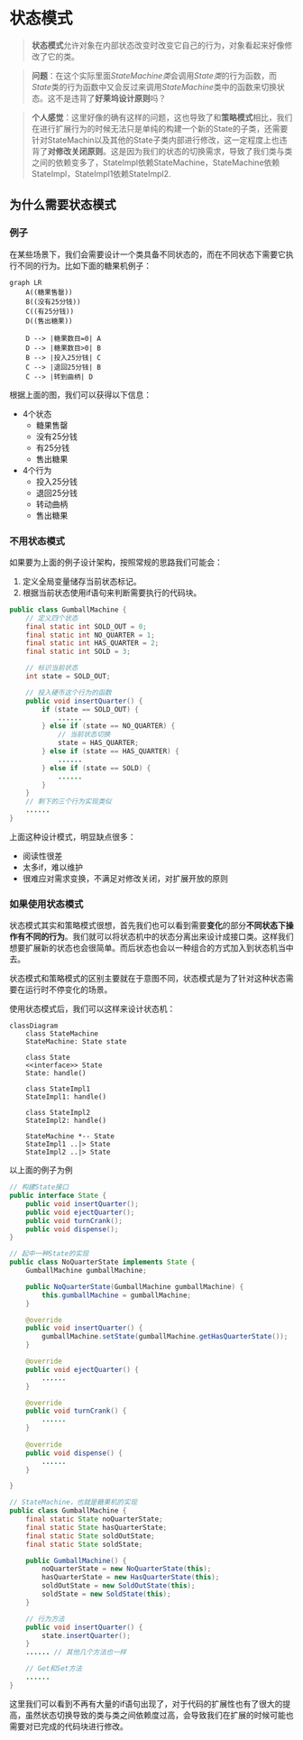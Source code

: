 # 状态模式
> **状态模式**允许对象在内部状态改变时改变它自己的行为，对象看起来好像修改了它的类。

> **问题**：在这个实际里面*StateMachine类*会调用*State类*的行为函数，而*State*类的行为函数中又会反过来调用*StateMachine*类中的函数来切换状态。这不是违背了**好莱坞设计原则**吗？

> **个人感觉**：这里好像的确有这样的问题，这也导致了和**策略模式**相比，我们在进行扩展行为的时候无法只是单纯的构建一个新的State的子类，还需要针对StateMachin以及其他的State子类内部进行修改，这一定程度上也违背了**对修改关闭原则**。这是因为我们的状态的切换需求，导致了我们类与类之间的依赖变多了，StateImpl依赖StateMachine，StateMachine依赖StateImpl，StateImpl1依赖StateImpl2.

## 为什么需要状态模式
### 例子
在某些场景下，我们会需要设计一个类具备不同状态的，而在不同状态下需要它执行不同的行为。比如下面的糖果机例子：

```mermaid
graph LR
    A((糖果售罄))
    B((没有25分钱))
    C((有25分钱))
    D((售出糖果))

    D --> |糖果数目=0| A
    D --> |糖果数目>0| B
    B --> |投入25分钱| C
    C --> |退回25分钱| B
    C --> |转到曲柄| D
```

根据上面的图，我们可以获得以下信息：
- 4个状态<br>
    - 糖果售罄
    - 没有25分钱
    - 有25分钱
    - 售出糖果 
- 4个行为<br>
    - 投入25分钱
    - 退回25分钱
    - 转动曲柄
    - 售出糖果

### 不用状态模式
如果要为上面的例子设计架构，按照常规的思路我们可能会：
1. 定义全局变量储存当前状态标记。
2. 根据当前状态使用if语句来判断需要执行的代码块。
```java
public class GumballMachine {
    // 定义四个状态
    final static int SOLD_OUT = 0;
    final static int NO_QUARTER = 1;
    final static int HAS_QUARTER = 2;
    final static int SOLD = 3;

    // 标识当前状态
    int state = SOLD_OUT;

    // 投入硬币这个行为的函数
    public void insertQuarter() {
        if (state == SOLD_OUT) {
            ......
        } else if (state == NO_QUARTER) {
            // 当前状态切换
            state = HAS_QUARTER;
        } else if (state == HAS_QUARTER) {
            ......
        } else if (state == SOLD) {
            ......
        }
    }
    // 剩下的三个行为实现类似
    ......
}
```
上面这种设计模式，明显缺点很多：
- 阅读性很差
- 太多if，难以维护
- 很难应对需求变换，不满足对修改关闭，对扩展开放的原则 

### 如果使用状态模式
状态模式其实和策略模式很想，首先我们也可以看到需要**变化**的部分**不同状态下操作有不同的行为**。我们就可以将状态机中的状态分离出来设计成接口类。这样我们想要扩展新的状态也会很简单。而后状态也会以一种组合的方式加入到状态机当中去。

状态模式和策略模式的区别主要就在于意图不同，状态模式是为了针对这种状态需要在运行时不停变化的场景。

使用状态模式后，我们可以这样来设计状态机：

```mermaid
classDiagram
    class StateMachine
    StateMachine: State state

    class State
    <<interface>> State
    State: handle()

    class StateImpl1
    StateImpl1: handle()

    class StateImpl2
    StateImpl2: handle()

    StateMachine *-- State
    StateImpl1 ..|> State
    StateImpl2 ..|> State
```

以上面的例子为例
```java
// 构建State接口
public interface State {
    public void insertQuarter();
    public void ejectQuarter();
    public void turnCrank();
    public void dispense();
}

// 起中一种State的实现
public class NoQuarterState implements State {
    GumballMachine gumballMachine;

    public NoQuarterState(GumballMachine gumballMachine) {
        this.gumballMachine = gumballMachine;
    }

    @override
    public void insertQuarter() {
        gumballMachine.setState(gumballMachine.getHasQuarterState());
    }

    @override
    public void ejectQuarter() {
        ......
    }

    @override
    public void turnCrank() {
        ......
    }
    
    @override
    public void dispense() {
        ......
    }

}

// StateMachine，也就是糖果机的实现
public class GumballMachine {
    final static State noQuarterState;
    final static State hasQuarterState;
    final static State soldOutState;
    final static State soldState;

    public GumballMachine() {
        noQuarterState = new NoQuarterState(this);
        hasQuarterState = new HasQuarterState(this);
        soldOutState = new SoldOutState(this);
        soldState = new SoldState(this);
    }

    // 行为方法
    public void insertQuarter() {
        state.insertQuarter();
    }
    ...... // 其他几个方法也一样

    // Get和Set方法
    ......
}
```
这里我们可以看到不再有大量的if语句出现了，对于代码的扩展性也有了很大的提高，虽然状态切换导致的类与类之间依赖度过高，会导致我们在扩展的时候可能也需要对已完成的代码块进行修改。